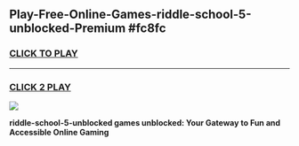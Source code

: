 
## Play-Free-Online-Games-riddle-school-5-unblocked-Premium #fc8fc
<h3>
<a href="https://premium.freeplayer.one?title=riddle-school-5-unblocked&ref=8M">CLICK TO PLAY</a></h3>
<hr>

<h3>
<a href="https://premium.freeplayer.one?title=riddle-school-5-unblocked&ref=8M">CLICK 2 PLAY</a>
  
</h3>

<a href="https://premium.freeplayer.one?title=riddle-school-5-unblocked&ref=8M"><img src="https://clearcache.store/games.png"></a>


**riddle-school-5-unblocked games unblocked: Your Gateway to Fun and Accessible Online Gaming**
